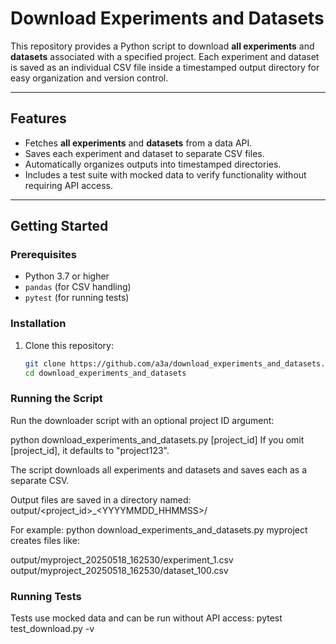 # Download Experiments and Datasets

This repository provides a Python script to download **all experiments** and **datasets** associated with a specified project. Each experiment and dataset is saved as an individual CSV file inside a timestamped output directory for easy organization and version control.

---

## Features

- Fetches **all experiments** and **datasets** from a data API.
- Saves each experiment and dataset to separate CSV files.
- Automatically organizes outputs into timestamped directories.
- Includes a test suite with mocked data to verify functionality without requiring API access.

---

## Getting Started

### Prerequisites

- Python 3.7 or higher
- `pandas` (for CSV handling)
- `pytest` (for running tests)

### Installation

1. Clone this repository:

   ```bash
   git clone https://github.com/a3a/download_experiments_and_datasets.git
   cd download_experiments_and_datasets


### Running the Script
Run the downloader script with an optional project ID argument:

python download_experiments_and_datasets.py [project_id]
If you omit [project_id], it defaults to "project123".

The script downloads all experiments and datasets and saves each as a separate CSV.

Output files are saved in a directory named:
output/<project_id>_<YYYYMMDD_HHMMSS>/

For example:
python download_experiments_and_datasets.py myproject
creates files like:

output/myproject_20250518_162530/experiment_1.csv
output/myproject_20250518_162530/dataset_100.csv

### Running Tests
Tests use mocked data and can be run without API access:
pytest test_download.py -v

